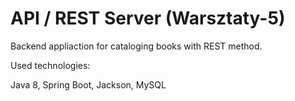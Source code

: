 # API / REST Server (Warsztaty-5)


Backend appliaction for cataloging books with REST method. 

Used technologies:

Java 8,
Spring Boot,
Jackson,
MySQL
